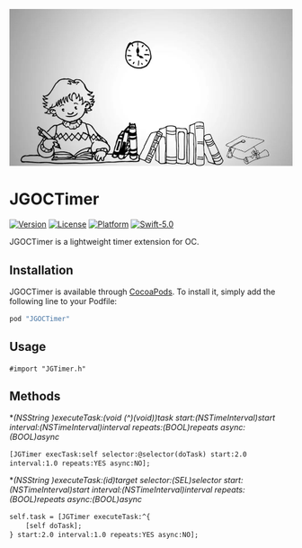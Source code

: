 <p align="center" >
  <img src="https://github.com/JanyGee/JGOCTimer/blob/main/Source/icon.png">
</p>

# JGOCTimer
[![Version](https://img.shields.io/cocoapods/v/JGOCTimer.svg?style=flat)](http://cocoapods.org/pods/JGOCTimer)
[![License](https://img.shields.io/cocoapods/l/JGOCTimer.svg?style=flat)](http://cocoapods.org/pods/JGOCTimer)
[![Platform](https://img.shields.io/cocoapods/p/JGOCTimer.svg?style=flat)](http://cocoapods.org/pods/JGOCTimer)
[![Swift-5.0](http://img.shields.io/badge/Swift-5.0-blue.svg)]()

JGOCTimer is a lightweight timer extension for OC.

## Installation

JGOCTimer is available through [CocoaPods](http://cocoapods.org). To install
it, simply add the following line to your Podfile:

```ruby
pod "JGOCTimer"
```

## Usage

```OC
#import "JGTimer.h"
```

## Methods
**(NSString *)executeTask:(void (^)(void))task start:(NSTimeInterval)start interval:(NSTimeInterval)interval repeats:(BOOL)repeats async:(BOOL)async**
```OC
[JGTimer execTask:self selector:@selector(doTask) start:2.0 interval:1.0 repeats:YES async:NO];
```

**(NSString *)executeTask:(id)target selector:(SEL)selector start:(NSTimeInterval)start interval:(NSTimeInterval)interval repeats:(BOOL)repeats async:(BOOL)async**
```OC
self.task = [JGTimer executeTask:^{
    [self doTask];
} start:2.0 interval:1.0 repeats:YES async:NO];
```
